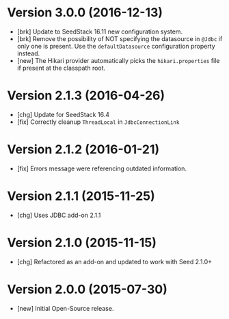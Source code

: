 # Version 3.0.0 (2016-12-13)

* [brk] Update to SeedStack 16.11 new configuration system.
* [brk] Remove the possibility of NOT specifying the datasource in `@Jdbc` if only one is present. Use the `defaultDatasource` configuration property instead. 
* [new] The Hikari provider automatically picks the `hikari.properties` file if present at the classpath root.

# Version 2.1.3 (2016-04-26)

* [chg] Update for SeedStack 16.4
* [fix] Correctly cleanup `ThreadLocal` in `JdbcConnectionLink`

# Version 2.1.2 (2016-01-21)

* [fix] Errors message were referencing outdated information.

# Version 2.1.1 (2015-11-25)

* [chg] Uses JDBC add-on 2.1.1

# Version 2.1.0 (2015-11-15)

* [chg] Refactored as an add-on and updated to work with Seed 2.1.0+

# Version 2.0.0 (2015-07-30)

* [new] Initial Open-Source release.
